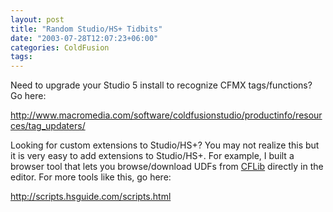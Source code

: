```yaml
---
layout: post
title: "Random Studio/HS+ Tidbits"
date: "2003-07-28T12:07:23+06:00"
categories: ColdFusion 
tags: 
---
```


Need to upgrade your Studio 5 install to recognize CFMX tags/functions? Go here:

<a href="http://www.macromedia.com/software/coldfusionstudio/productinfo/resources/tag_updaters/">http://www.macromedia.com/software/coldfusionstudio/productinfo/resources/tag_updaters/</a>

Looking for custom extensions to Studio/HS+? You may not realize this but it is very easy to add extensions to Studio/HS+. For example, I built a browser tool that lets you browse/download UDFs from <a href="http://www.cflib.org">CFLib</a> directly in the editor. For more tools like this, go here:

<a href="http://scripts.hsguide.com/scripts.html"> http://scripts.hsguide.com/scripts.html</a>